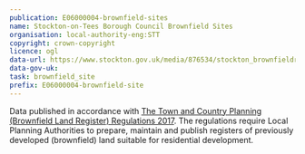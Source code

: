 ```yaml
---
publication: E06000004-brownfield-sites
name: Stockton-on-Tees Borough Council Brownfield Sites
organisation: local-authority-eng:STT
copyright: crown-copyright
licence: ogl
data-url: https://www.stockton.gov.uk/media/876534/stockton_brownfieldregister_2017-12-31_1.csv
data-gov-uk: 
task: brownfield_site
prefix: E06000004-brownfield-site
---
```


Data published in accordance with [The Town and Country Planning (Brownfield Land Register) Regulations 2017](http://www.legislation.gov.uk/uksi/2017/403/contents/made).
The regulations require Local Planning Authorities to prepare, maintain and publish registers of previously developed (brownfield) land suitable for residential development.

